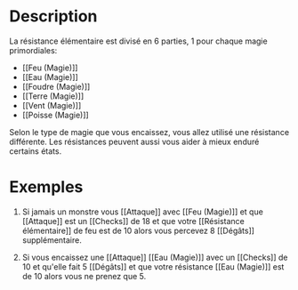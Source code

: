 # Description
La résistance élémentaire est divisé en 6 parties, 1 pour chaque magie primordiales:
- [[Feu (Magie)]]
- [[Eau (Magie)]]
- [[Foudre (Magie)]]
- [[Terre (Magie)]]
- [[Vent (Magie)]]
- [[Poisse (Magie)]]

Selon le type de magie que vous encaissez, vous allez utilisé une résistance différente. Les résistances peuvent aussi vous aider à mieux enduré certains états.

# Exemples
1. Si jamais un monstre vous [[Attaque]] avec [[Feu (Magie)]] et que [[Attaque]] est un [[Checks]] de 18 et que votre [[Résistance élémentaire]] de feu est de 10 alors vous percevez 8 [[Dégâts]] supplémentaire.

2. Si vous encaissez une [[Attaque]] [[Eau (Magie)]] avec un [[Checks]] de 10 et qu'elle fait 5 [[Dégâts]] et que votre résistance [[Eau (Magie)]] est de 10 alors vous ne prenez que 5.